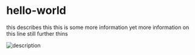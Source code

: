 # hello-world
this describes this
this is some more information
yet more information on this line
still further thins

![description](https://user-images.githubusercontent.com/65556316/106962571-5009fe00-670d-11eb-8582-9fc2e2105247.jpg)
